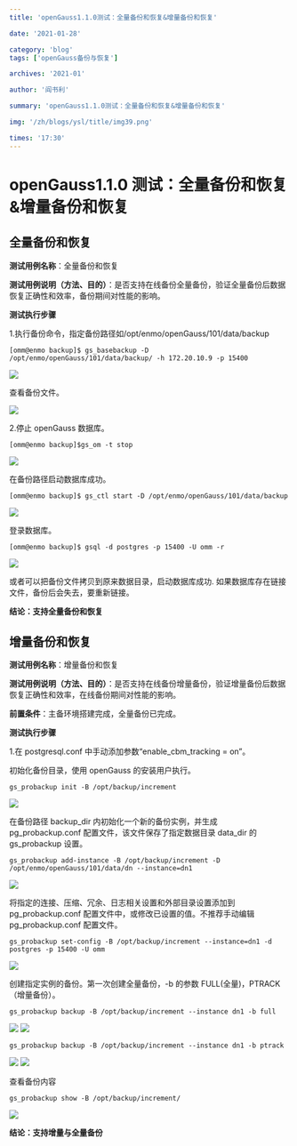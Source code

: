 ```yaml
---
title: 'openGauss1.1.0测试：全量备份和恢复&增量备份和恢复'

date: '2021-01-28'

category: 'blog'
tags: ['openGauss备份与恢复']

archives: '2021-01'

author: '阎书利'

summary: 'openGauss1.1.0测试：全量备份和恢复&增量备份和恢复'

img: '/zh/blogs/ysl/title/img39.png'

times: '17:30'
---
```


# openGauss1.1.0 测试：全量备份和恢复&增量备份和恢复<a name="ZH-CN_TOPIC_0000001116618869"></a>

## 全量备份和恢复<a name="section1319723712219"></a>

**测试用例名称**：全量备份和恢复

**测试用例说明（方法、目的）**：是否支持在线备份全量备份，验证全量备份后数据恢复正确性和效率，备份期间对性能的影响。

**测试执行步骤**

1.执行备份命令，指定备份路径如/opt/enmo/openGauss/101/data/backup

```
[omm@enmo backup]$ gs_basebackup -D /opt/enmo/openGauss/101/data/backup/ -h 172.20.10.9 -p 15400
```

<img src='./figures/20210115-65cb7b06-83ab-4e3f-bf64-034abbb46312.png'>

查看备份文件。

<img src='./figures/20210115-bfc74161-f1d3-4d0c-905e-47ac6e19d342.png'>

2.停止 openGauss 数据库。

```
[omm@enmo backup]$gs_om -t stop
```

<img src='./figures/20210115-fc28f356-146a-478a-a36c-158cbf0fedac.png'>

在备份路径启动数据库成功。

```
[omm@enmo backup]$ gs_ctl start -D /opt/enmo/openGauss/101/data/backup
```

<img src='./figures/04.png'>

登录数据库。

```
[omm@enmo backup]$ gsql -d postgres -p 15400 -U omm -r
```

<img src='./figures/05.png'>

或者可以把备份文件拷贝到原来数据目录，启动数据库成功. 如果数据库存在链接文件，备份后会失去，要重新链接。

**结论：支持全量备份和恢复**

## 增量备份和恢复<a name="section1359712403019"></a>

**测试用例名称**：增量备份和恢复

**测试用例说明（方法、目的）**：是否支持在线备份增量备份，验证增量备份后数据恢复正确性和效率，在线备份期间对性能的影响。

**前置条件**：主备环境搭建完成，全量备份已完成。

**测试执行步骤**

1.在 postgresql.conf 中手动添加参数“enable_cbm_tracking = on”。

初始化备份目录，使用 openGauss 的安装用户执行。

```
gs_probackup init -B /opt/backup/increment
```

<img src='./figures/06.png'>

在备份路径 backup_dir 内初始化一个新的备份实例，并生成 pg_probackup.conf 配置文件，该文件保存了指定数据目录 data_dir 的 gs_probackup 设置。

```
gs_probackup add-instance -B /opt/backup/increment -D /opt/enmo/openGauss/101/data/dn --instance=dn1
```

<img src='./figures/07.png'>

将指定的连接、压缩、冗余、日志相关设置和外部目录设置添加到 pg_probackup.conf 配置文件中，或修改已设置的值。不推荐手动编辑 pg_probackup.conf 配置文件。

```
gs_probackup set-config -B /opt/backup/increment --instance=dn1 -d postgres -p 15400 -U omm
```

<img src='./figures/08.png'>

创建指定实例的备份。第一次创建全量备份，-b 的参数 FULL\(全量\)，PTRACK（增量备份）。

```
gs_probackup backup -B /opt/backup/increment --instance dn1 -b full
```

<img src='./figures/09.png'>

<img src='./figures/10.png'>

```
gs_probackup backup -B /opt/backup/increment --instance dn1 -b ptrack
```

<img src='./figures/11.png'>

<img src='./figures/12.png'>

查看备份内容

```
gs_probackup show -B /opt/backup/increment/
```

<img src='./figures/13.png'>

**结论：支持增量与全量备份**
